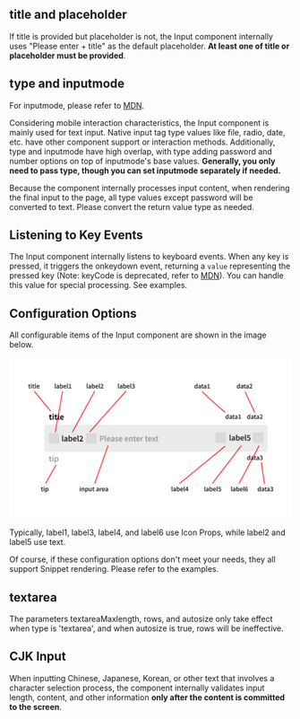 ## title and placeholder

If title is provided but placeholder is not, the Input component internally uses "Please enter + title" as the default placeholder. **At least one of title or placeholder must be provided**.

## type and inputmode

For inputmode, please refer to [MDN](https://developer.mozilla.org/zh-CN/docs/Web/HTML/Global_attributes/inputmode).

Considering mobile interaction characteristics, the Input component is mainly used for text input. Native input tag type values like file, radio, date, etc. have other component support or interaction methods. Additionally, type and inputmode have high overlap, with type adding password and number options on top of inputmode's base values. **Generally, you only need to pass type, though you can set inputmode separately if needed.**

Because the component internally processes input content, when rendering the final input to the page, all type values except password will be converted to text. Please convert the return value type as needed.

## Listening to Key Events

The Input component internally listens to keyboard events. When any key is pressed, it triggers the onkeydown event, returning a `value` representing the pressed key (Note: keyCode is deprecated, refer to [MDN](https://developer.mozilla.org/zh-CN/docs/Web/API/KeyboardEvent/keyCode)). You can handle this value for special processing. See examples.

## Configuration Options

All configurable items of the Input component are shown in the image below.

<img src="input_en.png" alt="input config" title="Input Configuration Items">

Typically, label1, label3, label4, and label6 use Icon Props, while label2 and label5 use text.

Of course, if these configuration options don't meet your needs, they all support Snippet rendering. Please refer to the examples.

## textarea

The parameters textareaMaxlength, rows, and autosize only take effect when type is 'textarea', and when autosize is true, rows will be ineffective.

## CJK Input

When inputting Chinese, Japanese, Korean, or other text that involves a character selection process, the component internally validates input length, content, and other information **only after the content is committed to the screen**.
